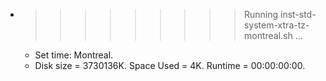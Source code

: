 * >>>>>>>>> Running inst-std-system-xtra-tz-montreal.sh ...
  * Set time: Montreal.
  * Disk size = 3730136K. Space Used = 4K. Runtime = 00:00:00:00.
